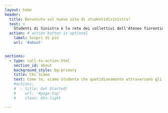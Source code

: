 ```yaml
---
layout: home
header:
  title: Benvenutə sul nuovo sito di studentidisinistra!
  text: >
    Studenti di Sinistra è la rete dei collettivi dell'Ateneo fiorentino, un'organizzazione politica attiva dal 1991, completamente indipendente da partiti e associazioni. Questo significa che, a differenza di altre liste universitarie, non abbiamo nessun finanziamento o aiuto economico alle spalle e dobbiamo cavarcela da sol* nelle nostre iniziative. Vuol dire anche che quello che facciamo lo facciamo perché pensiamo sia giusto farlo, non come ‘gavetta’ per arrivare più in alto o per favorire questo o quell’altro partito o sindacato.
  action: # action button is optional
    label: Scopri di più
    url: '#about'


sections:
  - type: call-to-action.html
    section_id: about
    background_style: bg-primary
    title: Chi Siamo
    text: Come te, siamo studentə che quotidianamente attraversano gli spazi dell’Università, delle biblioteche e delle mense; in sede, fuori sede e pendolari; matricole, in procinto di laurearsi o a metà del proprio percorso. Ciò che condividiamo è la volontà di incidere sulla realtà in cui viviamo, a partire dal mondo dell’istruzione, per arrivare ad una società più equa, libera e consapevole. Siamo dislocatə in tutti i plessi UniFi, ed è principalmente in questi luoghi che svolgiamo le nostre attività, secondo i nostri principi fondamentali; inclusività, auto-organizzazione, anti-fascismo, anti-capitalismo, anti-sessismo.
    #actions:
    #  - title: Get Started!
    #    url: '#page-top'
    #    class: btn-light

---
```

